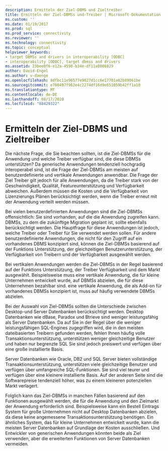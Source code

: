 ```yaml
---
description: Ermitteln der Ziel-DBMS und Zieltreiber
title: Ermitteln der Ziel-DBMSs und-Treiber | Microsoft-Dokumentation
ms.custom: ''
ms.date: 01/19/2017
ms.prod: sql
ms.prod_service: connectivity
ms.reviewer: ''
ms.technology: connectivity
ms.topic: conceptual
helpviewer_keywords:
- target DBMSs and drivers in interoperability [ODBC]
- interoperability [ODBC], target dbmss and drivers
ms.assetid: 23bee0f6-e12a-4598-b34e-df11a8086829
author: David-Engel
ms.author: v-daenge
ms.openlocfilehash: 8dfbc11e96577e9027d1cc6e17701a82b89061be
ms.sourcegitcommit: e700497f962e4c2274df16d9e651059b42ff1a10
ms.translationtype: MT
ms.contentlocale: de-DE
ms.lasthandoff: 08/17/2020
ms.locfileid: "88429322"
---
```

# <a name="determining-the-target-dbmss-and-drivers"></a>Ermitteln der Ziel-DBMS und Zieltreiber
Die nächste Frage, die Sie beachten sollten, ist die Ziel-DBMSs für die Anwendung und welche Treiber verfügbar sind, die diese DBMSs unterstützen? Da generische Anwendungen tendenziell hochgradig interoperabel sind, ist die Frage der Ziel-DBMSs am meisten auf benutzerdefinierte und vertikale Anwendungen anwendbar. Die Frage der Ziel Treiber gilt jedoch für alle Anwendungen, da die Treiber stark von der Geschwindigkeit, Qualität, Featureunterstützung und Verfügbarkeit abweichen. Außerdem müssen die Kosten und die Verfügbarkeit von Lizenzierungs Plänen berücksichtigt werden, wenn die Treiber erneut mit der Anwendung verteilt werden müssen.  
  
 Bei vielen benutzerdefinierten Anwendungen sind die Ziel-DBMSs offensichtlich: Sie sind vorhanden, auf die die Anwendung zugreifen kann. DBMSs, zu dem die zukünftige Migration geplant ist, sollte ebenfalls berücksichtigt werden. Die Hauptfrage für diese Anwendungen ist jedoch, welche Treiber oder Treiber für Sie verwendet werden sollen. Für andere benutzerdefinierte Anwendungen, die nicht für den Zugriff auf ein vorhandenes DBMS konzipiert sind, können die Ziel-DBMSs basierend auf der Funktions Unterstützung, der gleichzeitigen Benutzerunterstützung, der Verfügbarkeit von Treibern und der Verfügbarkeit ausgewählt werden.  
  
 Bei vertikalen Anwendungen werden die Ziel-DBMSs in der Regel basierend auf der Funktions Unterstützung, der Treiber Verfügbarkeit und dem Markt ausgewählt. Beispielsweise muss eine vertikale Anwendung, die für kleine Unternehmen entwickelt wurde, auf DBMSs abzielen, die für diese Unternehmen bezahlbar sind. eine vertikale Anwendung, die als Add-on für vorhandenes DBMSs konzipiert ist, muss auf häufig verwendete DBMSs abzielen.  
  
 Bei der Auswahl von Ziel-DBMSs sollten die Unterschiede zwischen Desktop-und Server Datenbanken berücksichtigt werden. Desktop Datenbanken wie dBase, Paradox und Btrieve sind weniger leistungsfähig als Server Datenbanken. Da auf Sie in der Regel über die weniger leistungsfähigen SQL-Engines zugegriffen wird, die in den meisten dateibasierten Treibern gefunden werden, fehlen Ihnen häufig volle Transaktionsunterstützung, unterstützen weniger gleichzeitige Benutzer und haben nur begrenzte SQL Sie sind jedoch preiswert und verfügen über eine große installierte Basis.  
  
 Server Datenbanken wie Oracle, DB2 und SQL Server bieten vollständige Transaktionsunterstützung, unterstützen viele gleichzeitige Benutzer und verfügen über umfangreiche SQL-Funktionen. Sie sind viel teurer und verfügen über eine kleinere installierte Basis. Auf der anderen Seite sind die Softwarepreise tendenziell höher, was zu einem kleineren potenziellen Markt verlagert.  
  
 Folglich kann das Ziel-DBMSs in manchen Fällen basierend auf den Funktionen ausgewählt werden, die für die Anwendung und den Zielmarkt der Anwendung erforderlich sind. Beispielsweise kann ein Bestell Eintrags System für große Unternehmen nicht auf Desktop Datenbanken abzielen, da diese keine angemessene Transaktionsunterstützung benötigen. Ein ähnliches System, das für kleine Unternehmen entwickelt wurde, kann die meisten Server Datenbanken auf Grundlage der Kosten ausschließen. Und Entwickler von generischen Anwendungen könnten beide als Ziel verwenden, aber die erweiterten Funktionen von Server Datenbanken vermeiden.
